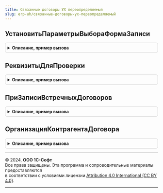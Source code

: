 ```yaml
---
title: Связанные договоры УХ переопределяемый
slug: erp-uh/связанные-договоры-ух-переопределяемый
---
```



## УстановитьПараметрыВыбораФормаЗаписи
<details style="margin: 1em 0; padding: 0.5em; border: 1px solid #ccc; border-radius: 6px;">

<summary style="font-weight: bold; cursor: pointer;">Описание, пример вызова</summary>

```bsl

Процедура УстановитьПараметрыВыбораФормаЗаписи(Запись, ПараметрыВыбораДоговора) Экспорт
```

Пример вызова
```bsl
СвязанныеДоговорыУХПереопределяемый.УстановитьПараметрыВыбораФормаЗаписи(Запись, ПараметрыВыбораДоговора) 
```
</details>

## РеквизитыДляПроверки
<details style="margin: 1em 0; padding: 0.5em; border: 1px solid #ccc; border-radius: 6px;">

<summary style="font-weight: bold; cursor: pointer;">Описание, пример вызова</summary>

```bsl

Функция РеквизитыДляПроверки(ДоговорСсылка) Экспорт
```

Пример вызова
```bsl
Результат = СвязанныеДоговорыУХПереопределяемый.РеквизитыДляПроверки(ДоговорСсылка) 
```
</details>

## ПриЗаписиВстречныхДоговоров
<details style="margin: 1em 0; padding: 0.5em; border: 1px solid #ccc; border-radius: 6px;">

<summary style="font-weight: bold; cursor: pointer;">Описание, пример вызова</summary>

```bsl

Процедура ПриЗаписиВстречныхДоговоров(ДоговорИсточник, ДоговорПриемник, ЭтоПерваяЗапись) Экспорт
```

Пример вызова
```bsl
СвязанныеДоговорыУХПереопределяемый.ПриЗаписиВстречныхДоговоров(ДоговорИсточник, ДоговорПриемник, ЭтоПерваяЗапись) 
```
</details>

## ОрганизацияКонтрагентаДоговора
<details style="margin: 1em 0; padding: 0.5em; border: 1px solid #ccc; border-radius: 6px;">

<summary style="font-weight: bold; cursor: pointer;">Описание, пример вызова</summary>

```bsl

Функция ОрганизацияКонтрагентаДоговора(Договор) Экспорт
```

Пример вызова
```bsl
Результат = СвязанныеДоговорыУХПереопределяемый.ОрганизацияКонтрагентаДоговора(Договор) 
```
</details>

---

© 2024, **ООО 1С-Софт**  
Все права защищены. Эта программа и сопроводительные материалы предоставляются  
в соответствии с условиями лицензии [Attribution 4.0 International (CC BY 4.0)](https://creativecommons.org/licenses/by/4.0/legalcode).

---
